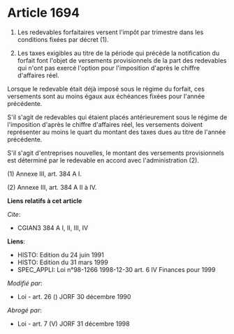 # Article 1694

1. Les redevables forfaitaires versent l'impôt par trimestre dans les conditions fixées par décret (1).

2. Les taxes exigibles au titre de la période qui précède la notification du forfait font l'objet de versements provisionnels
de la part des redevables qui n'ont pas exercé l'option pour l'imposition d'après le chiffre d'affaires réel.

Lorsque le redevable était déjà imposé sous le régime du forfait, ces versements sont au moins égaux aux échéances fixées
pour l'année précédente.

S'il s'agit de redevables qui étaient placés antérieurement sous le régime de l'imposition d'après le chiffre d'affaires
réel, les versements doivent représenter au moins le quart du montant des taxes dues au titre de l'année précédente.

S'il s'agit d'entreprises nouvelles, le montant des versements provisionnels est déterminé par le redevable en accord avec
l'administration (2).

(1) Annexe III, art. 384 A I.

(2) Annexe III, art. 384 A II à IV.

**Liens relatifs à cet article**

_Cite_:

  - CGIAN3 384 A I, II, III, IV

**Liens**:

  - HISTO: Edition du 24 juin 1991
  - HISTO: Edition du 31 mars 1999
  - SPEC_APPLI: Loi n°98-1266 1998-12-30 art. 6 IV Finances pour 1999

_Modifié par_:

  - Loi - art. 26 () JORF 30 décembre 1990

_Abrogé par_:

  - Loi - art. 7 (V) JORF 31 décembre 1998
